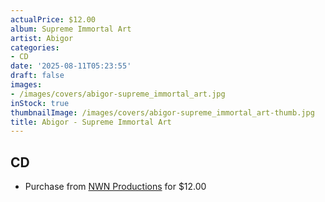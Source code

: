```yaml
---
actualPrice: $12.00
album: Supreme Immortal Art
artist: Abigor
categories:
- CD
date: '2025-08-11T05:23:55'
draft: false
images:
- /images/covers/abigor-supreme_immortal_art.jpg
inStock: true
thumbnailImage: /images/covers/abigor-supreme_immortal_art-thumb.jpg
title: Abigor - Supreme Immortal Art
---
```


## CD
* Purchase from [NWN Productions](http://shop.nwnprod.com/index.php?route=product/product&path=93&product_id=62457&sort=pd.name&order=ASC) for $12.00
